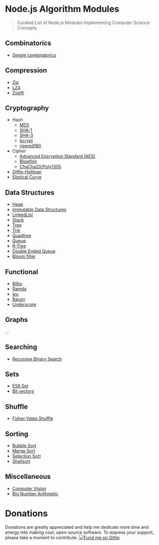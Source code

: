 # Node.js Algorithm Modules

> Curated List of Node.js Modules Implementing Computer Science Concepts


## Combinatorics

- [Simple combinatorics](https://www.npmjs.com/package/js-combinatorics)


## Compression

- [Zip](https://www.npmjs.com/package/jszip)
- [LZ4](https://www.npmjs.com/package/lz4)
- [Zopfli](https://www.npmjs.com/package/node-zopfli)


## Cryptography

- Hash
  - [MD5](https://www.npmjs.com/package/md5-node)
  - [SHA-1](https://www.npmjs.com/package/sha1)
  - [SHA-3](https://www.npmjs.com/package/sha3)
  - [bcrypt](https://www.npmjs.com/package/bcrypt)
  - [ripemd160](https://www.npmjs.com/package/ripemd160)
- Cipher
  - [Advanced Encryption Standard (AES)](https://www.npmjs.com/package/aes)
  - [Blowfish](https://www.npmjs.com/package/blowfish)
  - [ChaCha20/Poly1305](https://www.npmjs.com/package/chacha)
- [Diffie-Hellman](https://www.npmjs.com/package/diffie-hellman)
- [Eliptical Curve](https://www.npmjs.com/package/elliptic)

## Data Structures

- [Heap](https://www.npmjs.com/package/heap)
- [Immutable Data Structures](https://github.com/facebook/immutable-js)
- [LinkedList](https://www.npmjs.com/package/linkedlist)
- [Stack](https://www.npmjs.com/packages/stackjs)
- [Tree](https://www.npmjs.com/package/ygg)
- [Trie](https:/s/www.npmjs.com/package/trie-data-structure)
- [Quadtree](https://www.npmjs.com/package/simple-quadtree)
- [Queue](https://www.npmjs.com/package/queue)
- [R-Tree](https://github.com/mourner/rbush)
- [Double Ended Queue](https://www.npmjs.com/package/double-ended-queue)
- [Bloom filter](https://www.npmjs.com/package/bloomfilter)

## Functional

- [Bilby](https://www.npmjs.com/package/bilby)
- [Ramda](https://github.com/ramda/ramda)
- [wu](http://fitzgen.github.io/wu.js/)
- [Bacon](http://github.com/baconjs/bacon.js/)
- [Underscore](https://github.com/jashkenas/underscore)


## Graphs

...


## Searching

- [Recursive Binary Search](https://www.npmjs.com/package/recursive-binarysearch)


## Sets

- [ES6 Set](https://www.npmjs.com/package/es6-set)
- [Bit vectors](http://www.npmjs.com/package/bitmv)

## Shuffle

- [Fisher-Yates Shuffle](https://github.com/MoreOutput/fisherYates.js)


## Sorting

- [Bubble Sort](https://www.npmjs.com/package/bubblesort)
- [Merge Sort](https://www.npmjs.com/package/mergesort)
- [Selection Sort](https://www.npmjs.com/package/selectionsort)
- [Shellsort](https://www.npmjs.com/package/shellsort)



## Miscellaneous

- [Computer Vision](https://www.npmjs.com/package/jsfeat)
- [Big Number Arithmetic](https://www.npmjs.com/package/number-crunch)

# Donations

Donations are greatly appreciated and help me dedicate more time and energy into making cool, open-source software. To express your support, please take a moment to contribute. [![Fund me on Gittip](http://img.shields.io/gratipay/tejasmanohar.svg)](https://www.gratipay.com/tejasmanohar)

